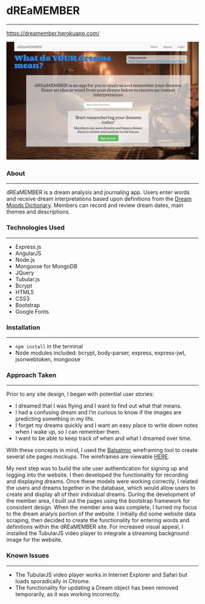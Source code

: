 <h1>dREaMEMBER</h1>
<hr>

<a href="https://dreamember.herokuapp.com/" target="_blank">https://dreamember.herokuapp.com/</a>

<img src="public/app/images/dreamember-screenshot.png" />

<h3>About</h3>
<hr>
<p> dREaMEMBER is a dream analysis and journaling app. Users enter words and receive dream interpretations based upon definitions from the <a href="http://www.dreammoods.com/">Dream Moods Dictionary</a>. Members can record and review dream dates, main themes and descriptions.  
</p>

<h3>Technologies Used</h3>
<hr>
<ul>
  <li>Express.js</li>
  <li>AngularJS</li>
  <li>Node.js</li>
  <li>Mongoose for MongoDB</li>
  <li>JQuery</li>
  <li>Tubular.js</li>
  <li>Bcrypt</li>
  <li>HTML5</li>
  <li>CSS3</li>
  <li>Bootstrap</li>
  <li>Google Fonts</li>
</ul>

<h3>Installation</h3>
<hr>
<ul>
  <li><code>npm install</code> in the terminal</li>
  <li>Node modules included: bcrypt, body-parser, express, express-jwt, jsonwebtoken, mongoose</li>
</ul>

<h3>Approach Taken</h3>
<hr>
<p>
  Prior to any site design, I began with potential user stories:
  <ul>
    <li>I dreamed that I was flying and I want to find out what that means.</li> 
    <li>I had a confusing dream and I’m curious to know if the images are predicting something in my life.</li>
    <li>I forget my dreams quickly and I want an easy place to write down notes when I wake up, so I can remember them.</li>
    <li>I want to be able to keep track of when and what I dreamed over time.</li>
  </ul>
</p>
<p>
  With these concepts in mind, I used the <a href="https://balsamiq.com/" target="_blank">Balsalmic</a> wireframing tool to create several site pages mockups. The wireframes are viewable <a href="https://github.com/bethburger42/dreamember/tree/master/wireframes" target="_blank">HERE</a>.
</p>
<p>
  My next step was to build the site user authentication for signing up and logging into the website. I then developed the functionality for recording and displaying dreams. Once these models were working correctly, I related the users and dreams together in the database, which would allow users to create and display all of their individual dreams. During the development of the member area, I built out the pages using the bootstrap framework for consistent design. When the member area was complete, I turned my focus to the dream analyis portion of the website. I initially did some website data scraping, then decided to create the functionality for entering words and definitions within the dREaMEMBER site. For increased visual appeal, I installed the TubularJS video player to integrate a streaming background image for the website.
</p>

<h3>Known Issues</h3>
<hr>
<ul>
  <li>The TubularJS video player works in Internet Explorer and Safari but loads sporadically in Chrome.</li>
  <li>The functionality for updating a Dream object has been removed temporarily, as it was working incorrectly.</li>
</ul>


